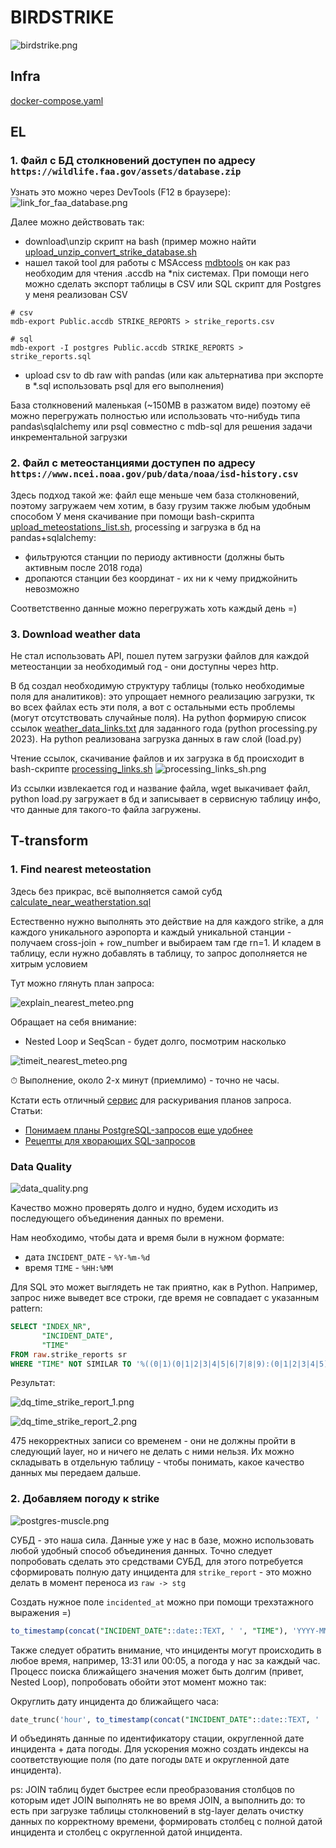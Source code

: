 # BIRDSTRIKE
![birdstrike.png](app%2Fimg%2Fbirdstrike.png)

## Infra

[docker-compose.yaml](docker-compose.yaml)

## EL

### 1. Файл с БД столкновений доступен по адресу `https://wildlife.faa.gov/assets/database.zip`

Узнать это можно через DevTools (F12 в браузере):
![link_for_faa_database.png](app%2Fimg%2Flink_for_faa_database.png)

Далее можно действовать так:
 - download\unzip скрипт на bash (пример можно найти  [upload_unzip_convert_strike_database.sh](app%2Fscripts%2Fupload_unzip_convert_strike_database.sh)
 - нашел такой tool для работы с MSAccess [mdbtools](https://github.com/mdbtools/mdbtools/tree/dev)
он как раз необходим для чтения .accdb на *nix системах. При помощи него можно сделать экспорт таблицы в CSV или SQL скрипт для Postgres
у меня реализован CSV

```
# csv
mdb-export Public.accdb STRIKE_REPORTS > strike_reports.csv

# sql
mdb-export -I postgres Public.accdb STRIKE_REPORTS > strike_reports.sql
```

 - upload csv to db raw with pandas (или как альтернатива при экспорте в *.sql использовать psql для его выполнения)

База столкновений маленькая (~150МВ в разжатом виде) поэтому её можно перегружать полностью или использовать что-нибудь типа pandas\sqlalchemy
или psql совместно с mdb-sql для решения задачи инкрементальной загрузки

### 2. Файл с метеостанциями доступен по адресу `https://www.ncei.noaa.gov/pub/data/noaa/isd-history.csv`

Здесь подход такой же: файл еще меньше чем база столкновений, поэтому загружаем чем хотим, в базу грузим также любым удобным способом
У меня скачивание при помощи bash-скрипта [upload_meteostations_list.sh](app%2Fscripts%2Fupload_meteostations_list.sh), processing и загрузка в бд на pandas+sqlalchemy:
- фильтруются станции по периоду активности (должны быть активным после 2018 года)
- дропаются станции без координат - их ни к чему приджойнить невозможно

Соответственно данные можно перегружать хоть каждый день =)

### 3. Download weather data

Не стал использовать API, пошел путем загрузки файлов для каждой метеостанции за необходимый год - они доступны через http.

В бд создал необходимую структуру таблицы (только необходимые поля для аналитиков): это упрощает немного реализацию загрузки, тк
во всех файлах есть эти поля, а вот с остальными есть проблемы (могут отсутствовать случайные поля).
На python формирую список ссылок [weather_data_links.txt](app%2Fsrc%2Fweather_data_links.txt) для заданного года (python processing.py 2023).
На python реализована загрузка данных в raw слой (load.py)

Чтение ссылок, скачивание файлов и их загрузка в бд происходит в bash-скрипте [processing_links.sh](app%2Fscripts%2Fprocessing_links.sh)
![processing_links_sh.png](app%2Fimg%2Fprocessing_links_sh.png)

Из ссылки извлекается год и название файла, wget выкачивает файл, python load.py загружает в бд и записывает в сервисную таблицу инфо, что данные для такого-то файла 
загружены.


## T-transform

### 1. Find nearest meteostation

Здесь без прикрас, всё выполняется самой субд [calculate_near_weatherstation.sql](app%2Fsql%2Fraw%2Fcalculate_near_weatherstation.sql)

Естественно нужно выполнять это действие на для каждого strike, а для каждого уникального аэропорта и каждый уникальной станции - получаем
cross-join + row_number и выбираем там где rn=1. И кладем в таблицу, если нужно добавлять в таблицу, то запрос дополняется не хитрым условием

Тут можно глянуть план запроса:

![explain_nearest_meteo.png](app%2Fimg%2Fexplain_nearest_meteo.png)

Обращает на себя внимание:
- Nested Loop и SeqScan - будет долго, посмотрим насколько

![timeit_nearest_meteo.png](app%2Fimg%2Ftimeit_nearest_meteo.png)

⏱ Выполнение, около 2-х минут (приемлимо) - точно не часы.

Кстати есть отличный [сервис](https://demo-explain.tensor.ru/plan/) для раскуривания планов запроса. 
Статьи:
- [Понимаем планы PostgreSQL-запросов еще удобнее](https://habr.com/ru/companies/tensor/articles/505348/)
- [Рецепты для хворающих SQL-запросов](https://habr.com/ru/companies/tensor/articles/492694/)


### Data Quality

![data_quality.png](app%2Fimg%2Fdata_quality.png)

Качество можно проверять долго и нудно, будем исходить из последующего объединения данных по времени. 

Нам необходимо, чтобы дата и время были в нужном формате:
- дата `INCIDENT_DATE` - `%Y-%m-%d`
- время `TIME` - `%HH:%MM`

Для SQL это может выглядеть не так приятно, как в Python. Например, запрос ниже выведет все строки, где время не совпадает с указанным pattern:

```sql
SELECT "INDEX_NR",
	   "INCIDENT_DATE",
	   "TIME"
FROM raw.strike_reports sr 
WHERE "TIME" NOT SIMILAR TO '%((0|1)(0|1|2|3|4|5|6|7|8|9):(0|1|2|3|4|5)(0|1|2|3|4|5|6|7|8|9))|2(0|1|2|3):(0|1|2|3|4|5)(0|1|2|3|4|5|6|7|8|9)%';
```

Результат:

![dq_time_strike_report_1.png](app%2Fimg%2Fdq_time_strike_report_1.png)

![dq_time_strike_report_2.png](app%2Fimg%2Fdq_time_strike_report_2.png)

475 некорректных записи со временем - они не должны пройти в следующий layer, но и ничего не делать с ними нельзя.
Их можно складывать в отдельную таблицу - чтобы понимать, какое качество данных мы передаем дальше.

### 2. Добавляем погоду к strike

![postgres-muscle.png](app%2Fimg%2Fpostgres-muscle.png)


СУБД - это наша сила. Данные уже у нас в базе, можно использовать любой удобный способ объединения данных. 
Точно следует попробовать сделать это средствами СУБД, для этого потребуется сформировать полную дату инцидента для `strike_report` - это можно делать 
в момент переноса из `raw -> stg`

Создать нужное поле `incidented_at` можно при помощи трехэтажного выражения =)

```sql
to_timestamp(concat("INCIDENT_DATE"::date::TEXT, ' ', "TIME"), 'YYYY-MM-DD HH24:MI') AT TIME ZONE 'UTC'
```

Также следует обратить внимание, что инциденты могут происходить в любое время, например, 13:31 или 00:05, а погода у нас за каждый час.
Процесс поиска ближайщего значения может быть долгим (привет, Nested Loop), попробовать обойти этот момент можно так:

Округлить дату инцидента до ближайщего часа:

```sql
date_trunc('hour', to_timestamp(concat("INCIDENT_DATE"::date::TEXT, ' ', "TIME"), 'YYYY-MM-DD HH24:MI') AT TIME ZONE 'UTC' + INTERVAL '30minute')
```

И объединять данные по идентификатору стации, округленной дате инцидента + дата погоды. Для ускорения можно создать индексы на 
соответствующие поля (по дате погоды `DATE` и округленной дате инцидента). 

ps: JOIN таблиц будет быстрее если преобразования столбцов по которым идет JOIN выполнять не во время JOIN, а выполнить до:
то есть при загрузке таблицы столкновений в stg-layer делать очистку данных по корректному времени, формировать столбец с полной датой 
инцидента и столбец с округленной датой инцидента.


